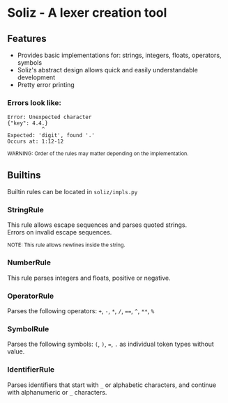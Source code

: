 # Soliz - A lexer creation tool

## Features

- Provides basic implementations for: strings, integers, floats, operators, symbols
- Soliz's abstract design allows quick and easily understandable development
- Pretty error printing

### Errors look like:

```
Error: Unexpected character
{"key": 4.4.}
           ^
Expected: 'digit', found '.'
Occurs at: 1:12-12
```

<sub>WARNING: Order of the rules may matter depending on the implementation.</sub>

## Builtins

Builtin rules can be located in `soliz/impls.py`

### StringRule

This rule allows escape sequences and parses quoted strings.<br>
Errors on invalid escape sequences.

<sub>NOTE: This rule allows newlines inside the string.</sub>

### NumberRule

This rule parses integers and floats, positive or negative.

### OperatorRule

Parses the following operators: `+`, `-`, `*`, `/`, `==`, `^`, `**`, `%`

### SymbolRule

Parses the following symbols: `(`, `)`, `=`, `.` as individual token types without value.

### IdentifierRule

Parses identifiers that start with `_` or alphabetic characters, and continue with alphanumeric or `_` characters.
